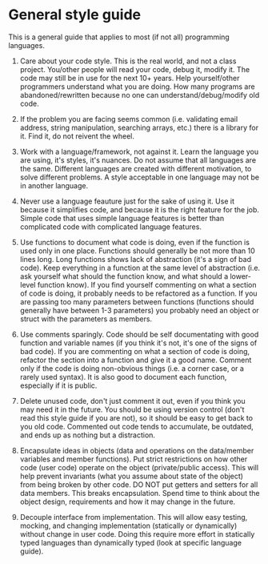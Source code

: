General style guide
====================

This is a general guide that applies to most (if not all) programming languages.

1. Care about your code style. This is the real world, and not a class project. You/other people will read your code, debug it, modify it. The code may still be in use for the next 10+ years. Help yourself/other programmers understand what you are doing. How many programs are abandoned/rewritten because no one can understand/debug/modify old code.

2. If the problem you are facing seems common (i.e. validating email address, string manipulation, searching arrays, etc.) 
there is a library for it. Find it, do not reivent the wheel.

3. Work with a language/framework, not against it. Learn the language you are using, it's styles, it's nuances. Do not assume that all languages are the same. Different languages are created with different motivation, to solve different problems. A style acceptable in one language may not be in another language.

3. Never use a language feauture just for the sake of using it. Use it because it simplifies code, and because it is the right feature for the job. Simple code that uses simple language features is better than complicated code with complicated language features.

4. Use functions to document what code is doing, even if the function is used only in one place. Functions should generally be not more than 10 lines long. Long functions shows lack of abstraction (it's a sign of bad code). Keep everything in a function at the same level of abstraction (i.e. ask yourself what should the function know, and what should a lower-level function know). If you find yourself commenting on what a section of code is doing, it probably needs to be refactored as a function. If you are passing too many parameters between functions (functions should generally have between 1-3 parameters) you probably need an object or struct with the parameters as members.

5. Use comments sparingly. Code should be self documentating with good function and variable names (if you think it's not, it's one of the signs of bad code). If you are commenting on what a section of code is doing, refactor the section into a function and give it a good name. Comment only if the code is doing non-obvious things (i.e. a corner case, or a rarely used syntax). It is also good to document each function, especially if it is public.

6. Delete unused code, don't just comment it out, even if you think you may need it in the future. You should be using version control (don't read this style guide if you are not), so it should be easy to get back to you old code. Commented out code tends to accumulate, be outdated, and ends up as nothing but a distraction.

7. Encapsulate ideas in objects (data and operations on the data/member variables and member functions). Put strict restrictions on how other code (user code) operate on the object (private/public access). This will help prevent invariants (what you assume about state of the object) from being broken by other code. DO NOT put getters and setters for all data members. This breaks encapsulation. Spend time to think about the object design, requirements and how it may change in the future.

8. Decouple interface from implementation. This will allow easy testing, mocking, and changing implementation (statically or dynamically) without change in user code. Doing this require more effort in statically typed languages than dynamically typed (look at specific language guide). 
